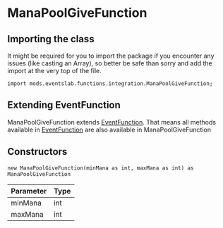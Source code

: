 # ManaPoolGiveFunction

## Importing the class

It might be required for you to import the package if you encounter any issues (like casting an Array), so better be safe than sorry and add the import at the very top of the file.
```zenscript
import mods.eventslab.functions.integration.ManaPoolGiveFunction;
```


## Extending EventFunction

ManaPoolGiveFunction extends [EventFunction](/mods/eventslab/functions/EventFunction). That means all methods available in [EventFunction](/mods/eventslab/functions/EventFunction) are also available in ManaPoolGiveFunction

## Constructors


```zenscript
new ManaPoolGiveFunction(minMana as int, maxMana as int) as ManaPoolGiveFunction
```
| Parameter | Type |
|-----------|------|
| minMana   | int  |
| maxMana   | int  |



